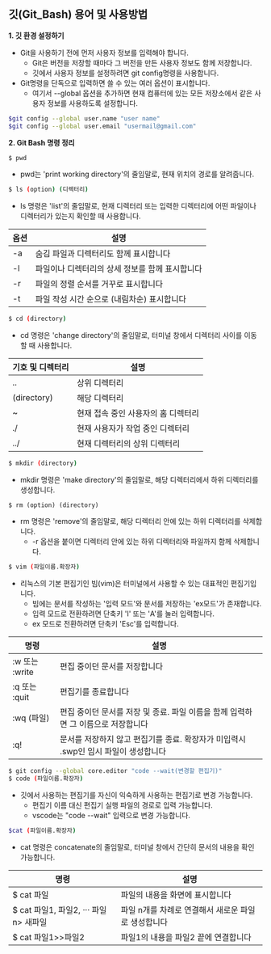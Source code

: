  ## 깃(Git_Bash) 용어 및 사용방법

**1. 깃 환경 설정하기**

* Git을 사용하기 전에 먼저 사용자 정보를 입력해야 합니다.
   * Git은 버전을 저장할 때마다 그 버전을 만든 사용자 정보도 함께 저장합니다.
   * 깃에서 사용자 정보를 설정하려면 git config명령을 사용합니다.
* Git명령을 단독으로 입력하면 쓸 수 있는 여러 옵션이 표시합니다.
   * 여기서 --global 옵션을 추가하면 현재 컴퓨터에 있는 모든 저장소에서 같은 사용자 정보를 사용하도록 설정합니다.

```bash
$git config --global user.name "user name"
$git config --global user.email "usermail@gmail.com"
```

**2. Git Bash 명령 정리**

```bash
$ pwd
```
* pwd는 'print working directory'의 줄임말로, 현재 위치의 경로를 알려줍니다.

```bash
$ ls (option) (디렉터리)
```
* ls 명령은 'list'의 줄임말로, 현재 디렉터리 또는 입력한 디렉터리에 어떤 파일이나 디렉터리가 있는지 확인할 때 사용합니다.

|옵션|설명|
|-|-|
|-a|숨김 파일과 디렉터리도 함께 표시합니다|
|-l|파일이나 디렉터리의 상세 정보를 함께 표시합니다|
|-r|파일의 정렬 순서를 거꾸로 표시합니다|
|-t|파일 작성 시간 순으로 (내림차순) 표시합니다|

```bash
$ cd (directory)
```
* cd 명령은 'change directory'의 줄임말로, 터미널 창에서 디렉터리 사이를 이동할 때 사용합니다.

|기호 및 디렉터리|설명|
|-|-|
|..|상위 디렉터리|
|(directory)|해당 디렉터리|
|~|현재 접속 중인 사용자의 홈 디렉터리|
|./|현재 사용자가 작업 중인 디렉터리|
|../|현재 디렉터리의 상위 디렉터리|

```bash
$ mkdir (directory)
```
* mkdir 명령은 'make directory'의 줄임말로, 해당 디렉터리에서 하위 디렉터리를 생성합니다.

```git
$ rm (option) (directory)
```
* rm 명령은 'remove'의 줄임말로, 해당 디렉터리 안에 있는 하위 디렉터리를 삭제합니다.
  * -r 옵션을 붙이면 디렉터리 안에 있는 하위 디렉터리와 파일까지 함께 삭제합니다.

```bash
$ vim (파일이름.확장자)
```
* 리눅스의 기본 편집기인 빔(vim)은 터미널에서 사용할 수 있는 대표적인 편집기입니다.
  * 빔에는 문서를 작성하는 '입력 모드'와 문서를 저장하는 'ex모드'가 존재합니다.
  * 입력 모드로 전환하려면 단축키 'I' 또는 'A'를 눌러 입력합니다.
  * ex 모드로 전환하려면 단축키 'Esc'를 입력합니다.

|명령|설명|
|-|-|
|:w 또는 :write|편집 중이던 문서를 저장합니다|
|:q 또는 :quit|편집기를 종료합니다|
|:wq (파일)|편집 중이던 문서를 저장 및 종료. 파일 이름을 함께 입력하면 그 이름으로 저장합니다|
|:q!|문서를 저장하지 않고 편집기를 종료. 확장자가 미입력시 .swp인 임시 파일이 생성합니다|

```bash
$ git config --global core.editor "code --wait(변경할 편집기)"
$ code (파일이름.확장자)
```
* 깃에서 사용하는 편집기를 자신이 익숙하게 사용하는 편집기로 변경 가능합니다.
  * 편집기 이름 대신 편집기 실행 파일의 경로로 입력 가능합니다.
  * vscode는 "code --wait" 입력으로 변경 가능합니다.

```bash
$cat (파일이름.확장자)
```
* cat 명령은 concatenate의 줄임말로, 터미널 창에서 간단히 문서의 내용을 확인 가능합니다.

|명령|설명|
|-|-|
|$ cat 파일|파일의 내용을 화면에 표시합니다|
|$ cat 파일1, 파일2, ··· 파일n> 새파일|파일 n개를 차례로 연결해서 새로운 파일로 생성합니다|
|$ cat 파일1>>파일2|파일1의 내용을 파일2 끝에 연결합니다|







   
